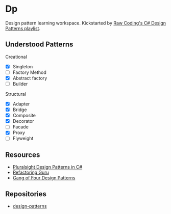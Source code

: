 # Dp

Design pattern learning workspace. Kickstarted by [Raw Coding's C# Design Patterns playlist](https://www.youtube.com/playlist?list=PLOeFnOV9YBa4ary9fvCULLn7ohNKR6Ees).

## Understood Patterns

Creational

- [x] Singleton
- [ ] Factory Method
- [x] Abstract factory
- [ ] Builder

Structural

- [x] Adapter
- [x] Bridge
- [x] Composite
- [x] Decorator
- [ ] Facade
- [x] Proxy
- [ ] Flyweight

## Resources

- [Pluralsight Design Patterns in C#](https://app.pluralsight.com/paths/skill/design-patterns-in-c)
- [Refactoring Guru](https://refactoring.guru/)
- [Gang of Four Design Patterns](https://www.digitalocean.com/community/tutorials/gangs-of-four-gof-design-patterns)

## Repositories

- [design-patterns](https://github.com/raw-coding-youtube/design-patterns)
